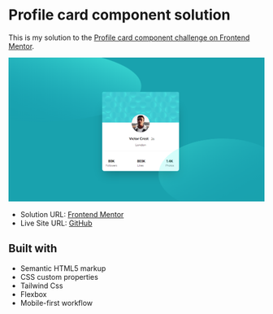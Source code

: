<h1>Profile card component solution</h1>

This is my solution to the [Profile card component challenge on Frontend Mentor](https://www.frontendmentor.io/challenges/profile-card-component-cfArpWshJ). 



<img src="images/site-image.png"></img>



- Solution URL: [Frontend Mentor]()
- Live Site URL: [GitHub](https://kalebemax.github.io/profile-card-component-main/)



<h2>Built with</h2>

- Semantic HTML5 markup
- CSS custom properties
- Tailwind Css
- Flexbox
- Mobile-first workflow
